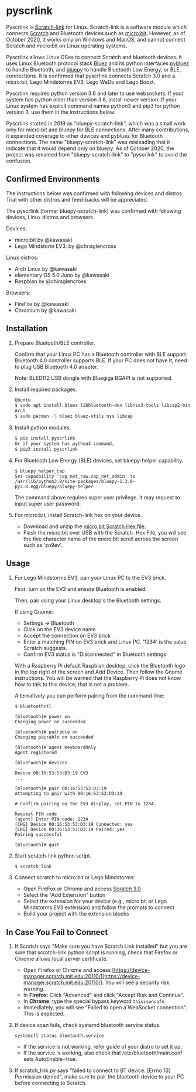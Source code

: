 # pyscrlink

Pyscrlink is [Scratch-link](https://github.com/LLK/scratch-link) for Linux.
Scratch-link is a software module which connects
[Scratch](https://scratch.mit.edu/) and Bluetooth devices such as
[micro:bit](https://microbit.org/). However, as of October 2020, it works only
on Windows and MacOS, and cannot connect Scratch and micro:bit on Linux
operating systems.

Pyscrlink allows Linux OSes to connect Scratch and bluetooth devices. It uses
Linux Bluetooth protocol stack [Bluez](http://www.bluez.org/) and its python
interfaces [pybluez](https://github.com/pybluez/pybluez) to handle Bluetooth,
and [bluepy](https://github.com/IanHarvey/bluepy) to handle Bluetooth Low
Energy, or BLE, connections. It is confirmed that pyscrlink connects Scratch
3.0 and a micro:bit, Lego Mindstorms EV3, Lego WeDo and Lego Boost.

Pyscrlink requires python version 3.6 and later to use websockets. If your
system has python older than version 3.6, install newer version. If your Linux
system has explicit command names python3 and pip3 for python version 3,
use them in the instructions below.

Pyscrlink started in 2019 as "bluepy-scratch-link", which was a small work only
for micro:bit and bluepy for BLE connections. After many contributions, it
expanded coverage to other devices and pybluez for Bluetooth connections. The
name "bluepy-scratch-link" was misleading that it indicate that it would depend
only on bluepy. As of October 2020, the project was renamed from
"bluepy-scratch-link" to "pyscrlink" to avoid the confusion.

Confirmed Environments
----------------------
The instructions below was confirmed with following devices and distros.
Trial with other distros and feed-backs will be appreciated.

The pyscrlink (former bluepy-scratch-link) was confirmed with following devices,
Linux distros and browsers.

Devices:
* micro:bit by @kawasaki
* Lego Mindstorm EV3: by @chrisglencross

Linux distros:
* Arch Linux by @kawasaki
* elementary OS 5.0 Juno by @kawasaki
* Raspbian by @chirsglencross

Browsers:
* FireFox by @kawasaki
* Chromium by @kawasaki

Installation
------------
1. Prepare Bluetooth/BLE controller.

   Confirm that your Linux PC has a Bluetooth controller with BLE support.
   Bluetooth 4.0 controller supports BLE. If your PC does not have it, need
   to plug USB Bluetooth 4.0 adapter.

   Note: BLED112 USB dongle with Bluegiga BGAPI is not supported.

2. Install required packages.

    ```sh
    Ubuntu
    $ sudo apt install bluez libbluetooth-dev libnss3-tools libcap2-bin
    Arch
    $ sudo pacman -S bluez bluez-utils nss libcap
    ```

3. Install python modules.

    ```sh
    $ pip install pyscrlink
    Or if your system has python3 command,
    $ pip3 install pyscrlink
    ```

4. For Bluetooth Low Energy (BLE) devices, set bluepy-helper capability.

    ```
    $ bluepy_helper_cap
    Set capacbility 'cap_net_raw,cap_net_admin' to /usr/lib/python3.8/site-packages/bluepy-1.3.0-py3.8.egg/bluepy/bluepy-helper
    ```

    The command above requires super user privilege. It may request to input
    super user password.

5. For micro:bit, install Scratch-link hex on your device.

    * Download and unzip the [micro:bit Scratch Hex file](https://downloads.scratch.mit.edu/microbit/scratch-microbit-1.1.0.hex.zip).
    * Flash the micro:bit over USB with the Scratch .Hex File, you will see the
      five character name of the micro:bit scroll across the screen such as
      'zo9ev'.

Usage
-----
1. For Lego Mindstorms EV3, pair your Linux PC to the EV3 brick.

   First, turn on the EV3 and ensure Bluetooth is enabled.

   Then, pair using your Linux desktop's the Bluetooth settings.

   If using Gnome:
      * Settings -> Bluetooth
      * Click on the EV3 device name
      * Accept the connection on EV3 brick
      * Enter a matching PIN on EV3 brick and Linux PC. '1234' is the value Scratch suggests.
      * Confirm EV3 status is "Disconnected" in Bluetooth settings

   With a Raspberry Pi default Raspbian desktop, click the Bluetooth logo in the top right of the screen and
   Add Device. Then follow the Gnome instructions. You will be warned that the Raspberry Pi
   does not know how to talk to this device; that is not a problem.

   Alternatively you can perform pairing from the command-line:
   ```shell script
   $ bluetoothctl

   [bluetooth]# power on
   Changing power on succeeded

   [bluetooth]# pairable on
   Changing pairable on succeeded

   [bluetooth]# agent KeyboardOnly
   Agent registered

   [bluetooth]# devices
   ...
   Device 00:16:53:53:D3:19 EV3
   ...

   [bluetooth]# pair 00:16:53:53:D3:19
   Attempting to pair with 00:16:53:53:D3:19

   # Confirm pairing on the EV3 display, set PIN to 1234

   Request PIN code
   [agent] Enter PIN code: 1234
   [CHG] Device 00:16:53:53:D3:19 Connected: yes
   [CHG] Device 00:16:53:53:D3:19 Paired: yes
   Pairing successful

   [bluetooth]# quit
   ```

2. Start scratch-link python script.
    ```sh
    $ scratch_link
    ```

3. Connect scratch to micro:bit or Lego Mindstorms:
    * Open FireFox or Chrome and access [Scratch 3.0](https://scratch.mit.edu/)
    * Select the "Add Extension" button
    * Select the extension for your device (e.g., micro:bit or Lego Mindstorms EV3 extension) and follow the prompts to connect
    * Build your project with the extension blocks

In Case You Fail to Connect
---------------------------

1. If Scratch says "Make sure you have Scratch Link installed" but you are sure
   that scratch-link python script is running, check that Firefox or Chrome
   allows local server certificate.
    * Open Firefox or Chrome and access [https://device-manager.scratch.mit.edu:20110/](https://device-manager.scratch.mit.edu:20110/). You will see a security risk warning.
    * In **Firefox**: Click "Advanced" and click "Accept Risk and Continue".
    * In **Chrome**: type the special bypass keyword `thisisunsafe`.
    * Immediately, you will see "Failed to open a WebSocket connection". This is expected.

2. If device scan fails, check systemd bluetooth service status.
    ```
    systemctl status bluetooth.service
    ```
    * If the service is not working, refer guide of your distro to set it up.
    * If the service is working, also check that /etc/bluetooth/main.conf sets AutoEnable=true.

3. If scratch_link.py says "failed to connect to BT device: [Errno 13] Permission denied",
   make sure to pair the bluetooth device to your PC before connecting to Scratch.
